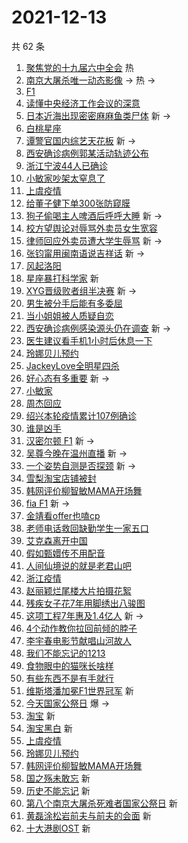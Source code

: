 # 2021-12-13

共 62 条

<!-- BEGIN -->
<!-- 最后更新时间 Mon Dec 13 2021 02:16:25 GMT+0800 (China Standard Time) -->

1. [聚焦党的十九届六中全会](https://s.weibo.com//weibo?q=%23%E8%81%9A%E7%84%A6%E5%85%9A%E7%9A%84%E5%8D%81%E4%B9%9D%E5%B1%8A%E5%85%AD%E4%B8%AD%E5%85%A8%E4%BC%9A%23&Refer=new_time)
   热
1. [南京大屠杀唯一动态影像](https://s.weibo.com//weibo?q=%23%E5%8D%97%E4%BA%AC%E5%A4%A7%E5%B1%A0%E6%9D%80%E5%94%AF%E4%B8%80%E5%8A%A8%E6%80%81%E5%BD%B1%E5%83%8F%23&Refer=top)
   -> 热 ->
1. [F1](https://s.weibo.com//weibo?q=F1&Refer=top)
1. [读懂中央经济工作会议的深意](https://s.weibo.com//weibo?q=%23%E8%AF%BB%E6%87%82%E4%B8%AD%E5%A4%AE%E7%BB%8F%E6%B5%8E%E5%B7%A5%E4%BD%9C%E4%BC%9A%E8%AE%AE%E7%9A%84%E6%B7%B1%E6%84%8F%23&Refer=top)
1. [日本近海出现密密麻麻鱼类尸体](https://s.weibo.com//weibo?q=%23%E6%97%A5%E6%9C%AC%E8%BF%91%E6%B5%B7%E5%87%BA%E7%8E%B0%E5%AF%86%E5%AF%86%E9%BA%BB%E9%BA%BB%E9%B1%BC%E7%B1%BB%E5%B0%B8%E4%BD%93%23&Refer=top)
   新 ->
1. [白桃星座](https://s.weibo.com//weibo?q=%23%E7%99%BD%E6%A1%83%E6%98%9F%E5%BA%A7%23&Refer=top)
1. [谭警官国内综艺天花板](https://s.weibo.com//weibo?q=%23%E8%B0%AD%E8%AD%A6%E5%AE%98%E5%9B%BD%E5%86%85%E7%BB%BC%E8%89%BA%E5%A4%A9%E8%8A%B1%E6%9D%BF%23&Refer=top)
   新 ->
1. [西安确诊病例郭某活动轨迹公布](https://s.weibo.com//weibo?q=%23%E8%A5%BF%E5%AE%89%E7%A1%AE%E8%AF%8A%E7%97%85%E4%BE%8B%E9%83%AD%E6%9F%90%E6%B4%BB%E5%8A%A8%E8%BD%A8%E8%BF%B9%E5%85%AC%E5%B8%83%23&Refer=top)
1. [浙江宁波44人已确诊](https://s.weibo.com//weibo?q=%23%E6%B5%99%E6%B1%9F%E5%AE%81%E6%B3%A244%E4%BA%BA%E5%B7%B2%E7%A1%AE%E8%AF%8A%23&Refer=top)
1. [小敏家吵架太窒息了](https://s.weibo.com//weibo?q=%23%E5%B0%8F%E6%95%8F%E5%AE%B6%E5%90%B5%E6%9E%B6%E5%A4%AA%E7%AA%92%E6%81%AF%E4%BA%86%23&Refer=top)
1. [上虞疫情](https://s.weibo.com//weibo?q=%E4%B8%8A%E8%99%9E%E7%96%AB%E6%83%85&Refer=top)
1. [给董子健下单300张防窥膜](https://s.weibo.com//weibo?q=%23%E7%BB%99%E8%91%A3%E5%AD%90%E5%81%A5%E4%B8%8B%E5%8D%95300%E5%BC%A0%E9%98%B2%E7%AA%A5%E8%86%9C%23&Refer=top)
1. [狗子偷喝主人啤酒后呼呼大睡](https://s.weibo.com//weibo?q=%23%E7%8B%97%E5%AD%90%E5%81%B7%E5%96%9D%E4%B8%BB%E4%BA%BA%E5%95%A4%E9%85%92%E5%90%8E%E5%91%BC%E5%91%BC%E5%A4%A7%E7%9D%A1%23&Refer=top)
   新 ->
1. [校方望舆论对辱骂外卖员女生宽容](https://s.weibo.com//weibo?q=%23%E6%A0%A1%E6%96%B9%E6%9C%9B%E8%88%86%E8%AE%BA%E5%AF%B9%E8%BE%B1%E9%AA%82%E5%A4%96%E5%8D%96%E5%91%98%E5%A5%B3%E7%94%9F%E5%AE%BD%E5%AE%B9%23&Refer=top)
1. [律师回应外卖员遭大学生辱骂](https://s.weibo.com//weibo?q=%23%E5%BE%8B%E5%B8%88%E5%9B%9E%E5%BA%94%E5%A4%96%E5%8D%96%E5%91%98%E9%81%AD%E5%A4%A7%E5%AD%A6%E7%94%9F%E8%BE%B1%E9%AA%82%23&Refer=top)
   新 ->
1. [张钧甯用闽南语说吉祥话](https://s.weibo.com//weibo?q=%23%E5%BC%A0%E9%92%A7%E7%94%AF%E7%94%A8%E9%97%BD%E5%8D%97%E8%AF%AD%E8%AF%B4%E5%90%89%E7%A5%A5%E8%AF%9D%23&Refer=top)
   新 ->
1. [风起洛阳](https://s.weibo.com//weibo?q=%E9%A3%8E%E8%B5%B7%E6%B4%9B%E9%98%B3&Refer=top)
1. [星座暴打科学家](https://s.weibo.com//weibo?q=%E6%98%9F%E5%BA%A7%E6%9A%B4%E6%89%93%E7%A7%91%E5%AD%A6%E5%AE%B6&Refer=top)
   新
1. [XYG晋级败者组半决赛](https://s.weibo.com//weibo?q=%23XYG%E6%99%8B%E7%BA%A7%E8%B4%A5%E8%80%85%E7%BB%84%E5%8D%8A%E5%86%B3%E8%B5%9B%23&Refer=top)
   新 ->
1. [男生被分手后能有多委屈](https://s.weibo.com//weibo?q=%23%E7%94%B7%E7%94%9F%E8%A2%AB%E5%88%86%E6%89%8B%E5%90%8E%E8%83%BD%E6%9C%89%E5%A4%9A%E5%A7%94%E5%B1%88%23&Refer=top)
1. [当小姐姐被人质疑自恋](https://s.weibo.com//weibo?q=%E5%BD%93%E5%B0%8F%E5%A7%90%E5%A7%90%E8%A2%AB%E4%BA%BA%E8%B4%A8%E7%96%91%E8%87%AA%E6%81%8B&Refer=top)
1. [西安确诊病例感染源头仍在调查](https://s.weibo.com//weibo?q=%23%E8%A5%BF%E5%AE%89%E7%A1%AE%E8%AF%8A%E7%97%85%E4%BE%8B%E6%84%9F%E6%9F%93%E6%BA%90%E5%A4%B4%E4%BB%8D%E5%9C%A8%E8%B0%83%E6%9F%A5%23&Refer=top)
   新 ->
1. [医生建议看手机1小时后休息一下](https://s.weibo.com//weibo?q=%23%E5%8C%BB%E7%94%9F%E5%BB%BA%E8%AE%AE%E7%9C%8B%E6%89%8B%E6%9C%BA1%E5%B0%8F%E6%97%B6%E5%90%8E%E4%BC%91%E6%81%AF%E4%B8%80%E4%B8%8B%23&Refer=top)
1. [玲娜贝儿预约](https://s.weibo.com//weibo?q=%E7%8E%B2%E5%A8%9C%E8%B4%9D%E5%84%BF%E9%A2%84%E7%BA%A6&Refer=top)
1. [JackeyLove全明星四杀](https://s.weibo.com//weibo?q=%23JackeyLove%E5%85%A8%E6%98%8E%E6%98%9F%E5%9B%9B%E6%9D%80%23&Refer=top)
1. [好心态有多重要](https://s.weibo.com//weibo?q=%23%E5%A5%BD%E5%BF%83%E6%80%81%E6%9C%89%E5%A4%9A%E9%87%8D%E8%A6%81%23&Refer=top)
   新 ->
1. [小敏家](https://s.weibo.com//weibo?q=%E5%B0%8F%E6%95%8F%E5%AE%B6&Refer=top)
1. [周杰回应](https://s.weibo.com//weibo?q=%23%E5%91%A8%E6%9D%B0%E5%9B%9E%E5%BA%94%23&Refer=top)
1. [绍兴本轮疫情累计107例确诊](https://s.weibo.com//weibo?q=%23%E7%BB%8D%E5%85%B4%E6%9C%AC%E8%BD%AE%E7%96%AB%E6%83%85%E7%B4%AF%E8%AE%A1107%E4%BE%8B%E7%A1%AE%E8%AF%8A%23&Refer=top)
1. [谁是凶手](https://s.weibo.com//weibo?q=%E8%B0%81%E6%98%AF%E5%87%B6%E6%89%8B&Refer=top)
1. [汉密尔顿 F1](https://s.weibo.com//weibo?q=%E6%B1%89%E5%AF%86%E5%B0%94%E9%A1%BF%20F1&Refer=top)
   新 ->
1. [吴尊今晚在温州直播](https://s.weibo.com//weibo?q=%23%E5%90%B4%E5%B0%8A%E4%BB%8A%E6%99%9A%E5%9C%A8%E6%B8%A9%E5%B7%9E%E7%9B%B4%E6%92%AD%23&Refer=top)
   新 ->
1. [一个姿势自测是否探颈](https://s.weibo.com//weibo?q=%23%E4%B8%80%E4%B8%AA%E5%A7%BF%E5%8A%BF%E8%87%AA%E6%B5%8B%E6%98%AF%E5%90%A6%E6%8E%A2%E9%A2%88%23&Refer=top)
   新 ->
1. [雪梨淘宝店铺被封](https://s.weibo.com//weibo?q=%23%E9%9B%AA%E6%A2%A8%E6%B7%98%E5%AE%9D%E5%BA%97%E9%93%BA%E8%A2%AB%E5%B0%81%23&Refer=top)
1. [韩网评价柳智敏MAMA开场舞](https://s.weibo.com//weibo?q=%23%E9%9F%A9%E7%BD%91%E8%AF%84%E4%BB%B7%E6%9F%B3%E6%99%BA%E6%95%8FMAMA%E5%BC%80%E5%9C%BA%E8%88%9E%23&Refer=top)
1. [fia F1](https://s.weibo.com//weibo?q=fia%20F1&Refer=top) 新 ->
1. [金靖看offer也嗑cp](https://s.weibo.com//weibo?q=%23%E9%87%91%E9%9D%96%E7%9C%8Boffer%E4%B9%9F%E5%97%91cp%23&Refer=top)
1. [老师电话救回缺勤学生一家五口](https://s.weibo.com//weibo?q=%23%E8%80%81%E5%B8%88%E7%94%B5%E8%AF%9D%E6%95%91%E5%9B%9E%E7%BC%BA%E5%8B%A4%E5%AD%A6%E7%94%9F%E4%B8%80%E5%AE%B6%E4%BA%94%E5%8F%A3%23&Refer=top)
1. [艾克森离开中国](https://s.weibo.com//weibo?q=%23%E8%89%BE%E5%85%8B%E6%A3%AE%E7%A6%BB%E5%BC%80%E4%B8%AD%E5%9B%BD%23&Refer=top)
1. [假如甄嬛传不用配音](https://s.weibo.com//weibo?q=%23%E5%81%87%E5%A6%82%E7%94%84%E5%AC%9B%E4%BC%A0%E4%B8%8D%E7%94%A8%E9%85%8D%E9%9F%B3%23&Refer=top)
1. [人间仙境说的就是老君山吧](https://s.weibo.com//weibo?q=%23%E4%BA%BA%E9%97%B4%E4%BB%99%E5%A2%83%E8%AF%B4%E7%9A%84%E5%B0%B1%E6%98%AF%E8%80%81%E5%90%9B%E5%B1%B1%E5%90%A7%23&Refer=top)
1. [浙江疫情](https://s.weibo.com//weibo?q=%E6%B5%99%E6%B1%9F%E7%96%AB%E6%83%85&Refer=top)
1. [赵丽颖烂尾楼大片拍摄花絮](https://s.weibo.com//weibo?q=%23%E8%B5%B5%E4%B8%BD%E9%A2%96%E7%83%82%E5%B0%BE%E6%A5%BC%E5%A4%A7%E7%89%87%E6%8B%8D%E6%91%84%E8%8A%B1%E7%B5%AE%23&Refer=top)
1. [残疾女子花7年用脚绣出八骏图](https://s.weibo.com//weibo?q=%23%E6%AE%8B%E7%96%BE%E5%A5%B3%E5%AD%90%E8%8A%B17%E5%B9%B4%E7%94%A8%E8%84%9A%E7%BB%A3%E5%87%BA%E5%85%AB%E9%AA%8F%E5%9B%BE%23&Refer=top)
1. [这项工程7年惠及1.4亿人](https://s.weibo.com//weibo?q=%23%E8%BF%99%E9%A1%B9%E5%B7%A5%E7%A8%8B7%E5%B9%B4%E6%83%A0%E5%8F%8A1.4%E4%BA%BF%E4%BA%BA%23&Refer=top)
   新 ->
1. [4个动作教你拉回前倾的脖子](https://s.weibo.com//weibo?q=%234%E4%B8%AA%E5%8A%A8%E4%BD%9C%E6%95%99%E4%BD%A0%E6%8B%89%E5%9B%9E%E5%89%8D%E5%80%BE%E7%9A%84%E8%84%96%E5%AD%90%23&Refer=top)
1. [李宇春电影节献唱山河故人](https://s.weibo.com//weibo?q=%23%E6%9D%8E%E5%AE%87%E6%98%A5%E7%94%B5%E5%BD%B1%E8%8A%82%E7%8C%AE%E5%94%B1%E5%B1%B1%E6%B2%B3%E6%95%85%E4%BA%BA%23&Refer=top)
1. [我们不能忘记的1213](https://s.weibo.com//weibo?q=%23%E6%88%91%E4%BB%AC%E4%B8%8D%E8%83%BD%E5%BF%98%E8%AE%B0%E7%9A%841213%23&Refer=top)
1. [食物眼中的猫咪长啥样](https://s.weibo.com//weibo?q=%23%E9%A3%9F%E7%89%A9%E7%9C%BC%E4%B8%AD%E7%9A%84%E7%8C%AB%E5%92%AA%E9%95%BF%E5%95%A5%E6%A0%B7%23&Refer=top)
1. [有些东西不是有手就行](https://s.weibo.com//weibo?q=%23%E6%9C%89%E4%BA%9B%E4%B8%9C%E8%A5%BF%E4%B8%8D%E6%98%AF%E6%9C%89%E6%89%8B%E5%B0%B1%E8%A1%8C%23&Refer=top)
1. [维斯塔潘加冕F1世界冠军](https://s.weibo.com//weibo?q=%23%E7%BB%B4%E6%96%AF%E5%A1%94%E6%BD%98%E5%8A%A0%E5%86%95F1%E4%B8%96%E7%95%8C%E5%86%A0%E5%86%9B%23&Refer=top)
   新
1. [今天国家公祭日](https://s.weibo.com//weibo?q=%23%E4%BB%8A%E5%A4%A9%E5%9B%BD%E5%AE%B6%E5%85%AC%E7%A5%AD%E6%97%A5%23&Refer=top)
   爆 ->
1. [淘宝](https://s.weibo.com//weibo?q=%E6%B7%98%E5%AE%9D&Refer=top) 新
1. [淘宝黑白](https://s.weibo.com//weibo?q=%E6%B7%98%E5%AE%9D%E9%BB%91%E7%99%BD&Refer=top)
   新
1. [上虞疫情](https://s.weibo.com//weibo?q=%23%E4%B8%8A%E8%99%9E%E7%96%AB%E6%83%85%23&Refer=top)
1. [玲娜贝儿预约](https://s.weibo.com//weibo?q=%23%E7%8E%B2%E5%A8%9C%E8%B4%9D%E5%84%BF%E9%A2%84%E7%BA%A6%23&Refer=top)
1. [韩网评价柳智敏MAMA开场舞](https://s.weibo.com//weibo?q=%E9%9F%A9%E7%BD%91%E8%AF%84%E4%BB%B7%E6%9F%B3%E6%99%BA%E6%95%8FMAMA%E5%BC%80%E5%9C%BA%E8%88%9E&Refer=top)
1. [国之殇未敢忘](https://s.weibo.com//weibo?q=%23%E5%9B%BD%E4%B9%8B%E6%AE%87%E6%9C%AA%E6%95%A2%E5%BF%98%23&Refer=top)
   新
1. [历史不能忘记](https://s.weibo.com//weibo?q=%23%E5%8E%86%E5%8F%B2%E4%B8%8D%E8%83%BD%E5%BF%98%E8%AE%B0%23&Refer=top)
   新
1. [第八个南京大屠杀死难者国家公祭日](https://s.weibo.com//weibo?q=%23%E7%AC%AC%E5%85%AB%E4%B8%AA%E5%8D%97%E4%BA%AC%E5%A4%A7%E5%B1%A0%E6%9D%80%E6%AD%BB%E9%9A%BE%E8%80%85%E5%9B%BD%E5%AE%B6%E5%85%AC%E7%A5%AD%E6%97%A5%23&Refer=top)
   新
1. [黄磊涂松岩前夫与前夫的会面](https://s.weibo.com//weibo?q=%23%E9%BB%84%E7%A3%8A%E6%B6%82%E6%9D%BE%E5%B2%A9%E5%89%8D%E5%A4%AB%E4%B8%8E%E5%89%8D%E5%A4%AB%E7%9A%84%E4%BC%9A%E9%9D%A2%23&Refer=top)
   新
1. [十大港剧OST](https://s.weibo.com//weibo?q=%23%E5%8D%81%E5%A4%A7%E6%B8%AF%E5%89%A7OST%23&Refer=top)
   新

<!-- END -->
